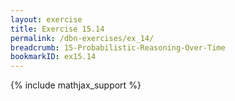 ```yaml
---
layout: exercise
title: Exercise 15.14
permalink: /dbn-exercises/ex_14/
breadcrumb: 15-Probabilistic-Reasoning-Over-Time
bookmarkID: ex15.14
---
```


{% include mathjax_support %}
